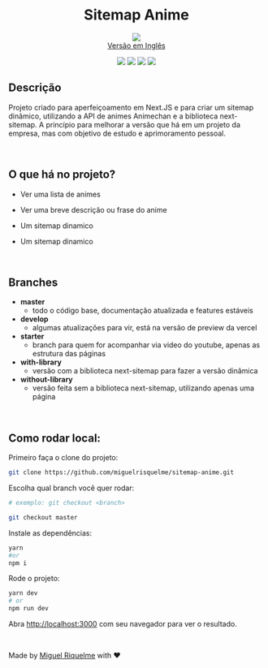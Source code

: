 <h1 align="center">Sitemap Anime</h1>

<p align="center">
  <img src="https://media.giphy.com/media/gLcUG7QiR0jpMzoNUu/giphy.gif"/>
  <br>
  <a href="./README.md">Versão em Inglês</a>
</p>

<p align="center">
  <img src="https://img.shields.io/github/issues/miguelrisquelme/sitemap-anime" />
  <img src="https://img.shields.io/github/forks/miguelrisquelme/sitemap-anime" />
  <img src="https://img.shields.io/github/stars/miguelrisquelme/sitemap-anime" />
  <img src="https://img.shields.io/github/license/miguelrisquelme/sitemap-anime" />
</p>

## Descrição

Projeto criado para aperfeiçoamento em Next.JS e para criar um sitemap dinâmico, utilizando a API de animes Animechan e a biblioteca next-sitemap. A princípio para melhorar a versão que há em um projeto da empresa, mas com objetivo de estudo e aprimoramento pessoal.

<br>

## O que há no projeto?

- Ver uma lista de animes

- Ver uma breve descrição ou frase do anime

- Um sitemap dinamico

- Um sitemap dinamico

<br>

## Branches

- <b>master</b>
  - todo o código base, documentação atualizada e features estáveis
- <b>develop</b>
  - algumas atualizações para vir, está na versão de preview da vercel
- <b>starter</b>
  - branch para quem for acompanhar via video do youtube, apenas as estrutura das páginas
- <b>with-library</b>
  - versão com a biblioteca next-sitemap para fazer a versão dinâmica
- <b>without-library</b>
  - versão feita sem a biblioteca next-sitemap, utilizando apenas uma página

<br>

## Como rodar local:

Primeiro faça o clone do projeto:

```bash
git clone https://github.com/miguelrisquelme/sitemap-anime.git
```

Escolha qual branch você quer rodar:

```bash
# exemplo: git checkout <branch>

git checkout master
```

Instale as dependências:

```bash
yarn
#or
npm i
```

Rode o projeto:

```bash
yarn dev
# or
npm run dev
```

Abra [http://localhost:3000](http://localhost:3000) com seu navegador para ver o resultado.

<br>

Made by <a href="https://github.com/miguelrisquelme">Miguel Riquelme</a> with ♥

